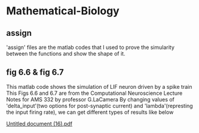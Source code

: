 # Mathematical-Biology

## assign 
'assign' files are the matlab codes that I used to prove the simularity between the functions and show the shape of it.

## fig 6.6 & fig 6.7 
This matlab code shows the simulation of LIF neuron driven by a spike train
This Figs 6.6 and 6.7 are from the Computational Neuroscience Lecture Notes for AMS 332 by professor G.LaCamera
By changing values of 'delta_input'(two options for post-synaptic current) and 'lambda'(represting the input firing rate), we can get different types of results like below

[Untitled document (16).pdf](https://github.com/user-attachments/files/16629143/Untitled.document.16.pdf)
